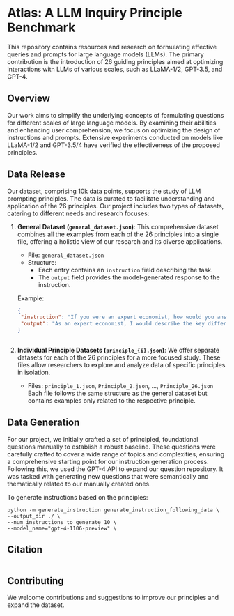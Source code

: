 # Atlas: A LLM Inquiry Principle Benchmark

This repository contains resources and research on formulating effective queries and prompts for large language models (LLMs). The primary contribution is the introduction of 26 guiding principles aimed at optimizing interactions with LLMs of various scales, such as LLaMA-1/2, GPT-3.5, and GPT-4.

## Overview

Our work aims to simplify the underlying concepts of formulating questions for different scales of large language models. By examining their abilities and enhancing user comprehension, we focus on optimizing the design of instructions and prompts. Extensive experiments conducted on models like LLaMA-1/2 and GPT-3.5/4 have verified the effectiveness of the proposed principles. 

## Data Release

Our dataset, comprising 10k data points, supports the study of LLM prompting principles. The data is curated to facilitate understanding and application of the 26 principles. 
Our project includes two types of datasets, catering to different needs and research focuses:

   1. **General Dataset (`general_dataset.json`)**: This comprehensive dataset combines all the examples from each of the 26 principles into a single file, offering a holistic view of our research and its diverse applications.
   
      - File: `general_dataset.json`
      - Structure:
        - Each entry contains an `instruction` field describing the task.
        - The `output` field provides the model-generated response to the instruction.
   
      Example:
      ```json
      {
       "instruction": "If you were an expert economist, how would you answer: What are the key differences between a capitalist and a socialist economic system?",
       "output": "As an expert economist, I would describe the key differences between capitalist and socialist economic systems along several dimensions:..."
      }
   
   2. **Individual Principle Datasets (`principle_{i}.json`)**: We offer separate datasets for each of the 26 principles for a more focused study. These files allow researchers to explore and analyze data of specific principles in isolation.
   
      - Files: `principle_1.json`, `Principle_2.json`, ..., `Principle_26.json`
      Each file follows the same structure as the general dataset but contains examples only related to the respective principle.


## Data Generation
For our project, we initially crafted a set of principled, foundational questions manually to establish a robust baseline. These questions were carefully crafted to cover a wide range of topics and complexities, ensuring a comprehensive starting point for our instruction generation process. Following this, we used the GPT-4 API to expand our question repository. It was tasked with generating new questions that were semantically and thematically related to our manually created ones.

To generate instructions based on the principles:
   ```
   python -m generate_instruction generate_instruction_following_data \
  --output_dir ./ \
  --num_instructions_to_generate 10 \
  --model_name="gpt-4-1106-preview" \
   ```

## Citation
   
   ```
   
   ```

## Contributing
We welcome contributions and suggestions to improve our principles and expand the dataset.

